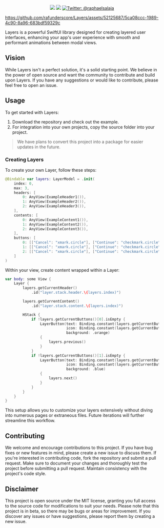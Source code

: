 <p align="center">
    <img src="https://img.shields.io/badge/iOS-16.0+-blue.svg" />
    <img src="https://img.shields.io/badge/-SwiftUI-red.svg" />
    <a href="https://twitter.com/raphaelsalaja">
        <img src="https://img.shields.io/badge/Contact-@raphaelsalaja-lightgrey.svg?style=social&logo=twitter" alt="Twitter: @raphaelsalaja" />
    </a>
</p>

https://github.com/rafunderscore/Layers/assets/52125687/5ca08ccc-1989-4c90-8a96-683bdf59329c

Layers is a powerful SwiftUI library designed for creating layered user interfaces, enhancing your app's user experience with smooth and performant animations between modal views.

## Vision

While Layers isn't a perfect solution, it's a solid starting point. We believe in the power of open source and want the community to contribute and build upon Layers. If you have any suggestions or would like to contribute, please feel free to open an issue.

## Usage

To get started with Layers:

1. Download the repository and check out the example.
2. For integration into your own projects, copy the source folder into your project.
> We have plans to convert this project into a package for easier updates in the future.

### Creating Layers

To create your own Layer, follow these steps:

```swift
@Bindable var layers: LayerModel = .init(
    index: 0,
    max: 3,
    headers: [
        0: AnyView(ExampleHeader1()),
        1: AnyView(ExampleHeader2()),
        2: AnyView(ExampleHeader3()),
    ],
    contents: [
        0: AnyView(ExampleContent1()),
        1: AnyView(ExampleContent2()),
        2: AnyView(ExampleContent3()),
    ],
    buttons: [
        0: [["Cancel": "xmark.circle"], ["Continue": "checkmark.circle"]],
        1: [["Cancel": "xmark.circle"], ["Continue": "checkmark.circle"]],
        2: [["Cancel": "xmark.circle"], ["Continue": "checkmark.circle"]],
    ]
)
```

Within your view, create content wrapped within a Layer:

```swift
var body: some View {
    Layer {
        layers.getCurrentHeader()
            .id("layer.stack.header.\(layers.index)")

        layers.getCurrentContent()
            .id("layer.stack.content.\(layers.index)")

        HStack {
            if !layers.getCurrentButtons()[0].isEmpty {
                LayerButton(text: Binding.constant(layers.getCurrentButtons()[0].keys.first ?? ""),
                            icon: Binding.constant(layers.getCurrentButtons()[0].values.first ?? ""),
                            background: .orange)
                {
                    layers.previous()
                }
            }
            if !layers.getCurrentButtons()[1].isEmpty {
                LayerButton(text: Binding.constant(layers.getCurrentButtons()[1].keys.first ?? ""),
                            icon: Binding.constant(layers.getCurrentButtons()[1].values.first ?? ""),
                            background: .blue)
                {
                    layers.next()
                }
            }
        }
    }
}
```

This setup allows you to customize your layers extensively without diving into numerous pages or extraneous files. Future iterations will further streamline this workflow.

## Contributing

We welcome and encourage contributions to this project. If you have bug fixes or new features in mind, please create a new issue to discuss them. If you're interested in contributing code, fork the repository and submit a pull request. Make sure to document your changes and thoroughly test the project before submitting a pull request. Maintain consistency with the project's code style.

## Disclaimer

This project is open source under the MIT license, granting you full access to the source code for modifications to suit your needs. Please note that this project is in beta, so there may be bugs or areas for improvement. If you discover any issues or have suggestions, please report them by creating a new issue.
